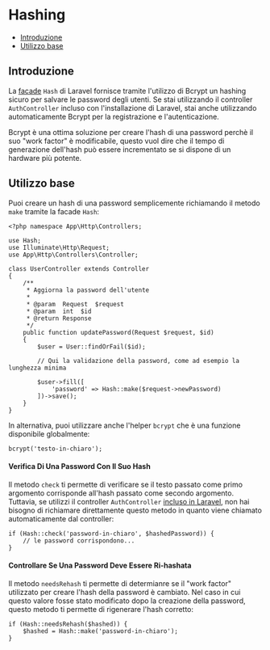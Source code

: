 # Hashing

- [Introduzione](#introduzione)
- [Utilizzo base](#utilizzo-base)

<a name="introduzione"></a>
## Introduzione

La [facade](/docs/{{version}}/facade) `Hash` di Laravel fornisce tramite l'utilizzo di Bcrypt un hashing sicuro per salvare le password degli utenti. Se stai utilizzando il controller `AuthController` incluso con l'installazione di Laravel, stai anche utilizzando automaticamente Bcrypt per la registrazione e l'autenticazione.

Bcrypt è una ottima soluzione per creare l'hash di una password perchè il suo "work factor" è modificabile, questo vuol dire che il tempo di generazione dell'hash può essere incrementato se si dispone di un hardware più potente.

<a name="utilizzo-base"></a>
## Utilizzo base

Puoi creare un hash di una password semplicemente richiamando il metodo `make` tramite la facade `Hash`:

	<?php namespace App\Http\Controllers;

	use Hash;
	use Illuminate\Http\Request;
	use App\Http\Controllers\Controller;

	class UserController extends Controller
	{
		/**
		 * Aggiorna la password dell'utente
		 *
		 * @param  Request  $request
		 * @param  int  $id
		 * @return Response
		 */
		public function updatePassword(Request $request, $id)
		{
			$user = User::findOrFail($id);

			// Qui la validazione della password, come ad esempio la lunghezza minima

			$user->fill([
				'password' => Hash::make($request->newPassword)
			])->save();
		}
	}

In alternativa, puoi utilizzare anche l'helper `bcrypt` che è una funzione disponibile globalmente:

	bcrypt('testo-in-chiaro');

#### Verifica Di Una Password Con Il Suo Hash

Il metodo `check` ti permette di verificare se il testo passato come primo argomento corrisponde all'hash passato come secondo argomento. Tuttavia, se utilizzi il controller `AuthController` [incluso in Laravel](/docs/{{version}}/autenticazione), non hai bisogno di richiamare direttamente questo metodo in quanto viene chiamato automaticamente dal controller:

	if (Hash::check('password-in-chiaro', $hashedPassword)) {
		// le password corrispondono...
	}

#### Controllare Se Una Password Deve Essere Ri-hashata

Il metodo `needsRehash` ti permette di determianre se il "work factor" utilizzato per creare l'hash della password è cambiato. Nel caso in cui questo valore fosse stato modificato dopo la creazione della password, questo metodo ti permette di rigenerare l'hash corretto:

	if (Hash::needsRehash($hashed)) {
		$hashed = Hash::make('password-in-chiaro');
	}
